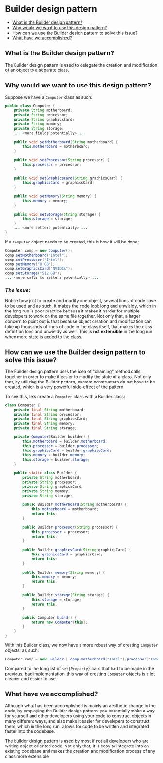 # Builder design pattern
* [What is the Builder design pattern?](https://github.com/sidg1215/DesignPatterns/tree/main/Creational%20Design%20Patterns/Builder%20Design%20Pattern#what-is-the-builder-design-pattern)
* [Why would we want to use this design pattern?](https://github.com/sidg1215/DesignPatterns/tree/main/Creational%20Design%20Patterns/Builder%20Design%20Pattern#why-would-we-want-to-use-this-design-pattern)
* [How can we use the Builder design pattern to solve this issue?](https://github.com/sidg1215/DesignPatterns/tree/main/Creational%20Design%20Patterns/Builder%20Design%20Pattern#how-can-we-use-the-builder-design-pattern-to-solve-this-issue)
* [What have we accomplished?](https://github.com/sidg1215/DesignPatterns/tree/main/Creational%20Design%20Patterns/Builder%20Design%20Pattern#what-have-we-accomplished)
## What is the Builder design pattern?
The Builder design pattern is used to delegate the creation and modification of an object to a separate class.
## Why would we want to use this design pattern?
Suppose we have a ```Computer``` class as such:
```java
public class Computer {
    private String motherboard;
    private String processor;
    private String graphicsCard;
    private String memory;
    private String storage;
    ... <more fields potentially> ...
    
    public void setMotherboard(String motherboard) {
        this.motherboard = motherboard;
    }
    
    public void setProcessor(String processor) {
        this.processor = processor;
    }
    
    public void setGraphicsCard(String graphicsCard) {
        this.graphicsCard = graphicsCard;
    }
    
    public void setMemory(String memory) {
        this.memory = memory;
    }
    
    public void setStorage(String storage) {
        this.storage = storage;
    }
    ... <more setters potentially> ...
}

```
If a ```Computer``` object needs to be created, this is how it will be done:
```java
Computer comp = new Computer();
comp.setMotherboard("Intel");
comp.setProcessor("Intel");
comp.setMemory("8 GB");
comp.setGraphicsCard("NVIDIA");
comp.setStorage("512 GB");
... <more calls to setters potentially> ...
```

### ***The issue***: 
Notice how just to create and modify one object, several lines of code have to be used and as such, it makes the code look long and unwieldy, which in the long run is poor practice because it makes it harder for multiple developers to work on the same file together. Not only that, a larger concern to point out is that because object creation and modification can take up thousands of lines of code in the class itself, that makes the class definition long and unwieldy as well. This is __not extensible__ in the long run when more state is added to the class.

## How can we use the Builder design pattern to solve this issue?
The Builder design pattern uses the idea of "chaining" method calls together in order to make it easier to modify the state of a class. Not only that, by utilizing the Builder pattern, custom constructors do not have to be created, which is a very powerful side-effect of the pattern.

To see this, lets create a ```Computer``` class with a Builder class:
```java
class Computer {
    private final String motherboard;
    private final String processor;
    private final String graphicsCard;
    private final String memory;
    private final String storage;
    
    private Computer(Builder builder) {
        this.motherboard = builder.motherboard;
        this.processor = builder.processor;
        this.graphicsCard = builder.graphicsCard;
        this.memory = builder.memory;
        this.storage = builder.storage;
    }
    
    public static class Builder {
        private String motherboard;
        private String processor;
        private String graphicsCard;
        private String memory;
        private String storage;
        
        public Builder motherboard(String motherboard) {
            this.motherboard = motherboard;
            return this;
        }
        
        public Builder processor(String processor) {
            this.processor = processor;
            return this;
        }
        
        public Builder graphicsCard(String graphicsCard) {
            this.graphicsCard = graphicsCard;
            return this;
        }
        
        public Builder memory(String memory) {
            this.memory = memory;
            return this;
        }
        
        public Builder storage(String storage) {
            this.storage = storage;
            return this;
        }
        
        public Computer build() {
            return new Computer(this);
        }
    }
}

```

With this Builder class, we now have a more robust way of creating ```Computer``` objects, as such:
```java
Computer comp = new Builder().comp.motherboard("Intel").processor("Intel").memory("8 GB").graphicsCard("NVIDIA").storage("512 GB").build();
```
Compared to the long list of ```set{Property}``` calls that had to be made in the previous, bad implementation, this way of creating ```Computer``` objects is a lot cleaner and easier to use.

## What have we accomplished?
Although what has been accomplished is mainly an aesthetic change in the code, by employing the Builder design pattern, you essentially make a way for yourself and other developers using your code to construct objects in many different ways, and also make it easier for developers to construct them, which in the long run, allows for code to be written and integrated faster into the codebase.

The builder design pattern is used by most if not all developers who are writing object-oriented code. Not only that, it is easy to integrate into an existing codebase and makes the creation and modification process of any class more extensible.